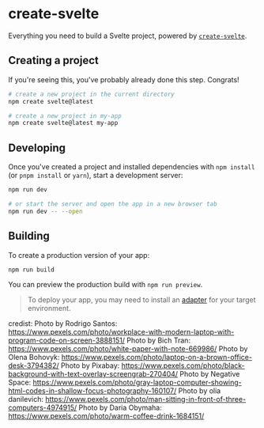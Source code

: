 # create-svelte

Everything you need to build a Svelte project, powered by [`create-svelte`](https://github.com/sveltejs/kit/tree/master/packages/create-svelte).

## Creating a project

If you're seeing this, you've probably already done this step. Congrats!

```bash
# create a new project in the current directory
npm create svelte@latest

# create a new project in my-app
npm create svelte@latest my-app
```

## Developing

Once you've created a project and installed dependencies with `npm install` (or `pnpm install` or `yarn`), start a development server:

```bash
npm run dev

# or start the server and open the app in a new browser tab
npm run dev -- --open
```

## Building

To create a production version of your app:

```bash
npm run build
```

You can preview the production build with `npm run preview`.

> To deploy your app, you may need to install an [adapter](https://kit.svelte.dev/docs/adapters) for your target environment.

credist:
Photo by Rodrigo Santos: https://www.pexels.com/photo/workplace-with-modern-laptop-with-program-code-on-screen-3888151/
Photo by Bich Tran: https://www.pexels.com/photo/white-paper-with-note-669986/
Photo by Olena Bohovyk: https://www.pexels.com/photo/laptop-on-a-brown-office-desk-3794382/
Photo by Pixabay: https://www.pexels.com/photo/black-background-with-text-overlay-screengrab-270404/
Photo by Negative Space: https://www.pexels.com/photo/gray-laptop-computer-showing-html-codes-in-shallow-focus-photography-160107/
Photo by olia danilevich: https://www.pexels.com/photo/man-sitting-in-front-of-three-computers-4974915/
Photo by Daria Obymaha: https://www.pexels.com/photo/warm-coffee-drink-1684151/
